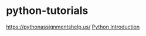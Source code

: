 # python-tutorials
https://pythonassignmentshelp.us/
[Python Introduction](https://pythonassignmentshelp.us/introduction/)
